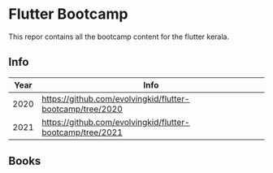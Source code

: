 # Flutter Bootcamp

This repor contains all the bootcamp content for the flutter kerala.

## Info

| Year | Info |
| ----------- | ----------- |
| 2020 | https://github.com/evolvingkid/flutter-bootcamp/tree/2020 |
| 2021 | https://github.com/evolvingkid/flutter-bootcamp/tree/2021 |

## Books
